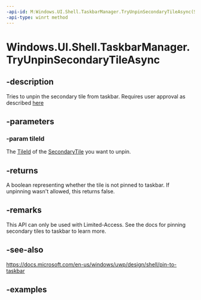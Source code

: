 ```yaml
---
-api-id: M:Windows.UI.Shell.TaskbarManager.TryUnpinSecondaryTileAsync(System.String)
-api-type: winrt method
---
```


<!-- Method syntax.
public IAsyncOperation<bool> TaskbarManager.TryUnpinSecondaryTileAsync(String tileId)
-->

# Windows.UI.Shell.TaskbarManager.TryUnpinSecondaryTileAsync

## -description

Tries to unpin the secondary tile from taskbar. Requires user approval as described [here](https://docs.microsoft.com/en-us/windows/uwp/design/shell/pin-to-taskbar#4-pin-your-app)

## -parameters

### -param tileId

The [TileId](../windows.ui.startscreen/secondarytile_tileid.md) of the [SecondaryTile](../windows.ui.startscreen/secondarytile.md) you want to unpin.

## -returns

A boolean representing whether the tile is not pinned to taskbar. If unpinning wasn't allowed, this returns false.

## -remarks

This API can only be used with Limited-Access. See the docs for pinning secondary tiles to taskbar to learn more.

## -see-also

https://docs.microsoft.com/en-us/windows/uwp/design/shell/pin-to-taskbar

## -examples